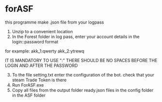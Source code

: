 # forASF
this programme make .json file from your logpass

1. Unzip to a convenient location
2. In the Forest folder in log pass, enter your account details in the login::password format

for example:
akk_1:qwerty
akk_2:ytrewq

IT IS MANDATORY TO USE ":" THERE SHOULD BE NO SPACES BEFORE THE LOGIN AND AFTER THE PASSWORD

3. To the file setting.txt enter the configuration of the bot. check that your steam Trade Token is there
4. Run ForASF.exe
5. Copy all files from the output folder ready.json files in the config folder in the ASF folder
